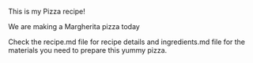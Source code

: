 This is my Pizza recipe!

We are making a Margherita pizza today

Check the recipe.md file for recipe details and ingredients.md file for the materials you need to prepare this yummy pizza.